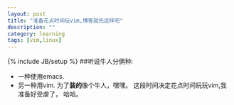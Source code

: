 ```yaml
---
layout: post
title: "准备花点时间玩vim,博客就先这样吧"
description: ""
category: learning 
tags: [vim,linux]
---
```

{% include JB/setup %}
##听说牛人分俩种:
* 一种使用emacs.
* 另一种用vim.
为了**装的**像个牛人，嘿嘿。
这段时间决定花点时间玩玩vim,我准备好受虐了， 哈哈。
